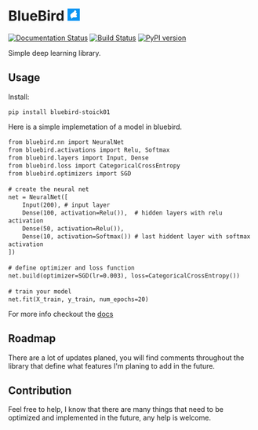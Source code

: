 # BlueBird <img src="./ico/bluebird.png" alt="logo" style="width:25px;height:25px"/>

[![Documentation Status](https://readthedocs.org/projects/bluebird/badge/?version=latest)](https://bluebird.readthedocs.io/en/latest/?badge=latest)
[![Build Status](https://travis-ci.com/Stoick01/bluebird.svg?branch=master)](https://travis-ci.com/Stoick01/bluebird)
[![PyPI version](https://badge.fury.io/py/bluebird-stoick01.svg)](https://badge.fury.io/py/bluebird-stoick01)

Simple deep learning library. 

## Usage

Install:

```
pip install bluebird-stoick01
```

Here is a simple implemetation of a model in bluebird.

```
from bluebird.nn import NeuralNet
from bluebird.activations import Relu, Softmax
from bluebird.layers import Input, Dense
from bluebird.loss import CategoricalCrossEntropy
from bluebird.optimizers import SGD

# create the neural net
net = NeuralNet([
    Input(200), # input layer
    Dense(100, activation=Relu()),  # hidden layers with relu activation
    Dense(50, activation=Relu()),
    Dense(10, activation=Softmax()) # last hiddent layer with softmax activation
])

# define optimizer and loss function
net.build(optimizer=SGD(lr=0.003), loss=CategoricalCrossEntropy())

# train your model
net.fit(X_train, y_train, num_epochs=20)
```

For more info checkout the [docs](https://bluebird.readthedocs.io/en/latest/index.html)

## Roadmap

There are a lot of updates planed, you will find comments throughout the library that define what features I'm planing to add in the future.

## Contribution

Feel free to help, I know that there are many things that need to be optimized and implemented in the future, any help is welcome.